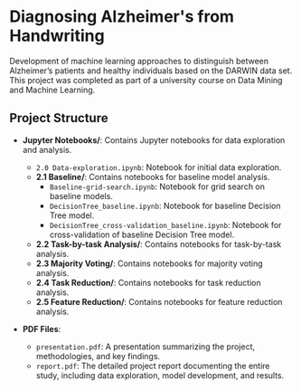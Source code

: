# Diagnosing Alzheimer's from Handwriting

Development of machine learning approaches to distinguish between Alzheimer’s patients and healthy individuals based on the DARWIN data set.
This project was completed as part of a university course on Data Mining and Machine Learning.

## Project Structure

- **Jupyter Notebooks/**: Contains Jupyter notebooks for data exploration and analysis.
  - `2.0 Data-exploration.ipynb`: Notebook for initial data exploration.
  - **2.1 Baseline/**: Contains notebooks for baseline model analysis.
    - `Baseline-grid-search.ipynb`: Notebook for grid search on baseline models.
    - `DecisionTree_baseline.ipynb`: Notebook for baseline Decision Tree model.
    - `DecisionTree_cross-validation_baseline.ipynb`: Notebook for cross-validation of baseline Decision Tree model.
  - **2.2 Task-by-task Analysis/**: Contains notebooks for task-by-task analysis.
  - **2.3 Majority Voting/**: Contains notebooks for majority voting analysis.
  - **2.4 Task Reduction/**: Contains notebooks for task reduction analysis.
  - **2.5 Feature Reduction/**: Contains notebooks for feature reduction analysis.

- **PDF Files**:
  - `presentation.pdf`: A presentation summarizing the project, methodologies, and key findings.
  - `report.pdf`: The detailed project report documenting the entire study, including data exploration, model development, and results.
